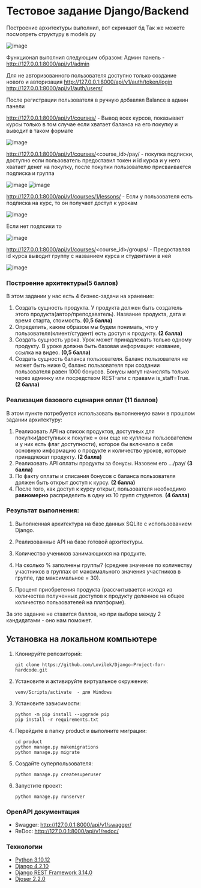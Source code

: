 
# Тестовое задание Django/Backend

Построение архитектуры выполнил, вот скриншот бд
Так же можете посмотреть структуру в models.py 

![image](https://github.com/user-attachments/assets/cb61e381-7926-46a8-b662-a651edcbf2dd)

Функционал выполнил следующим образом:
Админ панель - http://127.0.0.1:8000/api/v1/admin   

Для не авторизованного пользователя доступно только создание нового и авторизация
http://127.0.0.1:8000/api/v1/auth/token/login
http://127.0.0.1:8000/api/v1/auth/users/

После регистрации пользователя в ручную добавлял Balance в админ панели

http://127.0.0.1:8000/api/v1/courses/ - Вывод всех курсов, показывает курсы только в том случае если хватает баланса на его покупку и выводит в таком формате



![image](https://github.com/user-attachments/assets/28fca362-d3c8-4ac5-a53a-9e83af57fe7f)




http://127.0.0.1:8000/api/v1/courses/<course_id>/pay/  -  покупка подписки, доступно если пользователь предоставил токен и id курса и у него хватает денег на покупку, после покупки пользователю присваивается подписка и группа 


![image](https://github.com/user-attachments/assets/152df3a6-2bea-4db4-90ad-80790303143c)
![image](https://github.com/user-attachments/assets/a0107b51-6fae-4f34-9eee-2f4d60ab6cd1)


http://127.0.0.1:8000/api/v1/courses/1/lessons/ - Если у пользователя есть подписка на курс, то он получает доступ к урокам  


![image](https://github.com/user-attachments/assets/fe3e79d7-4481-4fb0-94ba-cba2b822335d)


Если нет подпсики то 


![image](https://github.com/user-attachments/assets/1d51310f-fad4-4299-a983-8440eb413afd)


http://127.0.0.1:8000/api/v1/courses/<course_id>/groups/ -  Предоставляя id курса выводит группу с названием курса и студентами в ней


![image](https://github.com/user-attachments/assets/20fbf4fa-a197-4ae2-91cc-f9660e76ccc5)


















### Построение архитектуры(5 баллов)

В этом задании у нас есть 4 бизнес-задачи на хранение:

1. Создать сущность продукта. У продукта должен быть создатель этого продукта(автор/преподаватель). Название продукта, дата и время старта, стоимость. **(0,5 балла)**
2. Определить, каким образом мы будем понимать, что у пользователя(клиент/студент) есть доступ к продукту. **(2 балла)**
3. Создать сущность урока. Урок может принадлежать только одному продукту. В уроке должна быть базовая информация: название, ссылка на видео. **(0,5 балла)**
4. Создать сущность баланса пользователя. Баланс пользователя не может быть ниже 0, баланс пользователя при создании пользователя равен 1000 бонусов. Бонусы могут начислять только через админку или посредством REST-апи с правами is_staff=True. **(2 балла)**

### Реализация базового сценария оплат (11 баллов)

В этом пункте потребуется использовать выполненную вами в прошлом задании архитектуру:

1. Реализовать API на список продуктов, доступных для покупки(доступных к покупке = они еще не куплены пользователем и у них есть флаг доступности), которое бы включало в себя основную информацию о продукте и количество уроков, которые принадлежат продукту. **(2 балла)**
2. Реализовать API оплаты продукты за бонусы. Назовем его …/pay/ **(3 балла)**
3. По факту оплаты и списания бонусов с баланса пользователя должен быть открыт доступ к курсу. **(2 балла)**
4. После того, как доступ к курсу открыт, пользователя необходимо **равномерно** распределить в одну из 10 групп студентов. **(4 балла)**

### Результат выполнения:

1. Выполненная архитектура на базе данных SQLite с использованием Django.
2. Реализованные API на базе готовой архитектуры.






1. Количество учеников занимающихся на продукте.
2. На сколько % заполнены группы? (среднее значение по количеству участников в группах от максимального значения участников в группе, где максимальное = 30).
3. Процент приобретения продукта (рассчитывается исходя из количества полученных доступов к продукту деленное на общее количество пользователей на платформе).

За это задание не ставится баллов, но при выборе между 2 кандидатами - оно нам поможет.


## __Установка на локальном компьютере__
1. Клонируйте репозиторий:
    ```
    git clone https://github.com/Lovilek/Django-Project-for-hardcode.git
    ```
2. Установите и активируйте виртуальное окружение:
    ```
    venv/Scripts/activate  - для Windows
    ```
3. Установите зависимости:
    ```
    python -m pip install --upgrade pip
    pip install -r requirements.txt
    ```
4. Перейдите в папку product и выполните миграции:
    ```
    cd product
    python manage.py makemigrations
    python manage.py migrate
    ```
5. Создайте суперпользователя:
    ```
    python manage.py createsuperuser
    ```
6. Запустите проект:
    ```
    python manage.py runserver
    ```

### __OpenAPI документация__
* Swagger: http://127.0.0.1:8000/api/v1/swagger/
* ReDoc: http://127.0.0.1:8000/api/v1/redoc/




### __Технологии__
* [Python 3.10.12](https://www.python.org/doc/)
* [Django 4.2.10](https://docs.djangoproject.com/en/4.2/)
* [Django REST Framework  3.14.0](https://www.django-rest-framework.org/)
* [Djoser  2.2.0](https://djoser.readthedocs.io/en/latest/getting_started.html)
